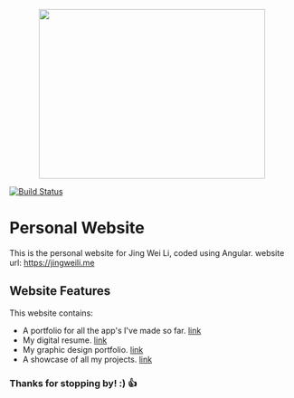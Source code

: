 <p align="center">
  <img width="400" height="300" src="https://jingweili.me/assets/images/resume/logo-objc.png">
</p>

[![Build Status](https://travis-ci.org/ljw980105/jingweili.me.svg?branch=master)](https://travis-ci.org/ljw980105/jingweili.me)

# Personal Website

This is the personal website for Jing Wei Li, coded using Angular. website url: https://jingweili.me

## Website Features

This website contains:

* A portfolio for all the app's I've made so far. [link](https://jingweili.me/apps) 
* My digital resume. [link](https://jingweili.me/resume)   
* My graphic design portfolio. [link](https://jingweili.me/graphic-design)   
* A showcase of all my projects. [link](https://jingweili.me/projects) 

### Thanks for stopping by! :) :+1:
